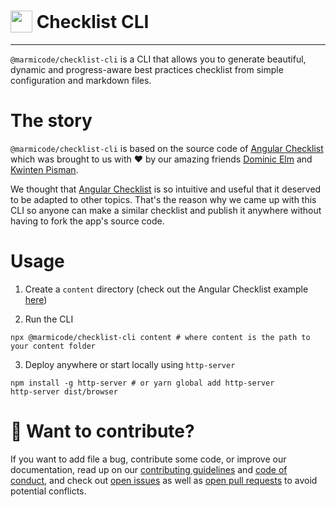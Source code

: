<h1>
    <img width="35" valign="bottom" src="https://raw.githubusercontent.com/marmicode/checklist-cli/master/src/assets/angular-checklist.png">
    Checklist CLI
</h1>

---

`@marmicode/checklist-cli` is a CLI that allows you to generate beautiful, dynamic and progress-aware best practices checklist from simple configuration and markdown files.

# The story

`@marmicode/checklist-cli` is based on the source code of [Angular Checklist](https://angular-checklist.io/) which was brought to us with ❤️ by our amazing friends [Dominic Elm](https://twitter.com/elmd_) and [Kwinten Pisman](https://twitter.com/KwintenP).

We thought that [Angular Checklist](https://angular-checklist.io/) is so intuitive and useful that it deserved to be adapted to other topics. That's the reason why we came up with this CLI so anyone can make a similar checklist and publish it anywhere without having to fork the app's source code.


# Usage

1. Create a `content` directory (check out the Angular Checklist example [here](https://github.com/marmicode/checklist-cli/tree/master/examples/angular-checklist))

2. Run the CLI
```
npx @marmicode/checklist-cli content # where content is the path to your content folder
```

3. Deploy anywhere or start locally using `http-server`
```
npm install -g http-server # or yarn global add http-server
http-server dist/browser
```

# 👷 Want to contribute?

If you want to add file a bug, contribute some code, or improve our documentation, read up on our [contributing guidelines](CONTRIBUTING.md) and [code of conduct](CODE_OF_CONDUCT.md), and check out [open issues](/issues) as well as [open pull requests](/pulls) to avoid potential conflicts.
